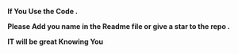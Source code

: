 **If You Use the Code .** 

**Please Add you name in the Readme file or give a star to the repo .** 

**IT will be great Knowing You**
